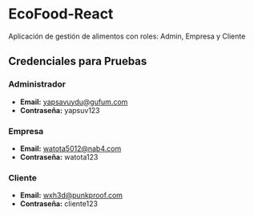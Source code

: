 # EcoFood-React

Aplicación de gestión de alimentos con roles: Admin, Empresa y Cliente

## Credenciales para Pruebas

### Administrador
- **Email:** yapsavuydu@gufum.com  
- **Contraseña:** yapsuv123  

### Empresa  
- **Email:** watota5012@nab4.com  
- **Contraseña:** watota123  

### Cliente  
- **Email:** wxh3d@punkproof.com  
- **Contraseña:** cliente123  
